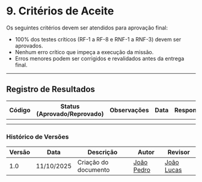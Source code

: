 # 9. Critérios de Aceite

Os seguintes critérios devem ser atendidos para aprovação final:

- 100% dos testes críticos (RF-1 a RF-8 e RNF-1 a RNF-3) devem ser aprovados.  
- Nenhum erro crítico que impeça a execução da missão.  
- Erros menores podem ser corrigidos e revalidados antes da entrega final.  

---

## Registro de Resultados

| Código | Status (Aprovado/Reprovado) | Observações | Data | Responsável | Requisito Relacionado |
|--------|------------------------------|--------------|------|--------------|------------------------|
|  |  |  |  |  |  |
|  |  |  |  |  |  |








### Histórico de Versões

| Versão | Data       | Descrição                                      | Autor               | Revisor            |
|--------|------------|------------------------------------------------|---------------------|--------------------|
| 1.0    | 11/10/2025 | Criação do documento | [João Pedro](https://github.com/JoaoPedrooSS)          |  [João Lucas](https://github.com/jlucasiqueira)  |